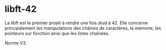 # libft-42

La libft est le premier projet à rendre une fois stud à 42. 
Elle concerne principalement les manipulations des châines de caractères, la mémoire, les pointeurs sur fonction ainsi que les listes chaînées. 

Norme V3. 

